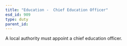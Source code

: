 ```yaml
---
title: "Education -  Chief Education Officer"
esd_id: 909
type: duty
parent_id:  
---
```


A local authority must appoint a chief education officer.

